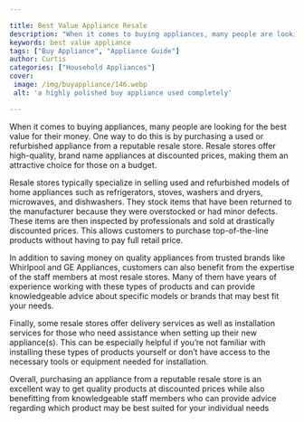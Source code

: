 ```yaml
---

title: Best Value Appliance Resale
description: "When it comes to buying appliances, many people are looking for the best value for their money. One way to do this is by purchasin...get more detail"
keywords: best value appliance
tags: ["Buy Appliance", "Appliance Guide"]
author: Curtis
categories: ["Household Appliances"]
cover: 
 image: /img/buyappliance/146.webp
 alt: 'a highly polished buy appliance used completely'

---
```


When it comes to buying appliances, many people are looking for the best value for their money. One way to do this is by purchasing a used or refurbished appliance from a reputable resale store. Resale stores offer high-quality, brand name appliances at discounted prices, making them an attractive choice for those on a budget.

Resale stores typically specialize in selling used and refurbished models of home appliances such as refrigerators, stoves, washers and dryers, microwaves, and dishwashers. They stock items that have been returned to the manufacturer because they were overstocked or had minor defects. These items are then inspected by professionals and sold at drastically discounted prices. This allows customers to purchase top-of-the-line products without having to pay full retail price. 

In addition to saving money on quality appliances from trusted brands like Whirlpool and GE Appliances, customers can also benefit from the expertise of the staff members at most resale stores. Many of them have years of experience working with these types of products and can provide knowledgeable advice about specific models or brands that may best fit your needs. 

Finally, some resale stores offer delivery services as well as installation services for those who need assistance when setting up their new appliance(s). This can be especially helpful if you’re not familiar with installing these types of products yourself or don’t have access to the necessary tools or equipment needed for installation. 

Overall, purchasing an appliance from a reputable resale store is an excellent way to get quality products at discounted prices while also benefitting from knowledgeable staff members who can provide advice regarding which product may be best suited for your individual needs
